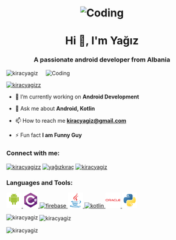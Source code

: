 <h1 align="center">
  <img alt="Coding" src="https://media.tenor.com/_zbsJOBoVOEAAAAC/banner.gif" width ="850" height="350"/>
</h1>


<h1 align="center">Hi 👋, I'm Yağız</h1>
<h3 align="center">A passionate android developer from Albania</h3>
<img align = "right" alt="Coding" width="400" src= "https://media.tenor.com/NOYF3f82b_gAAAAC/programmer.gif">

<p align="left"> <img src="https://komarev.com/ghpvc/?username=kiracyagiz&label=Profile%20views&color=0e75b6&style=flat" alt="kiracyagiz" /> </p>

<p align="left"> <a href="https://twitter.com/kiracyagizz" target="blank"><img src="https://img.shields.io/twitter/follow/kiracyagizz?logo=twitter&style=for-the-badge" alt="kiracyagizz" /></a> </p>

- 🔭 I’m currently working on **Android Development**

- 💬 Ask me about **Android, Kotlin**

- 📫 How to reach me **kiracyagiz@gmail.com**

- ⚡ Fun fact **I am Funny Guy**

<h3 align="left">Connect with me:</h3>
<p align="left">
<a href="https://twitter.com/kiracyagizz" target="blank"><img align="center" src="https://raw.githubusercontent.com/rahuldkjain/github-profile-readme-generator/master/src/images/icons/Social/twitter.svg" alt="kiracyagizz" height="30" width="40" /></a>
<a href="https://linkedin.com/in/yağızkıraç" target="blank"><img align="center" src="https://raw.githubusercontent.com/rahuldkjain/github-profile-readme-generator/master/src/images/icons/Social/linked-in-alt.svg" alt="yağızkıraç" height="30" width="40" /></a>
<a href="https://instagram.com/kiracyagiz" target="blank"><img align="center" src="https://raw.githubusercontent.com/rahuldkjain/github-profile-readme-generator/master/src/images/icons/Social/instagram.svg" alt="kiracyagiz" height="30" width="40" /></a>
</p>

<h3 align="left">Languages and Tools:</h3>
<p align="left"> <a href="https://developer.android.com" target="_blank" rel="noreferrer"> <img src="https://raw.githubusercontent.com/devicons/devicon/master/icons/android/android-original-wordmark.svg" alt="android" width="40" height="40"/> </a> <a href="https://www.w3schools.com/cs/" target="_blank" rel="noreferrer"> <img src="https://raw.githubusercontent.com/devicons/devicon/master/icons/csharp/csharp-original.svg" alt="csharp" width="40" height="40"/> </a> <a href="https://firebase.google.com/" target="_blank" rel="noreferrer"> <img src="https://www.vectorlogo.zone/logos/firebase/firebase-icon.svg" alt="firebase" width="40" height="40"/> </a> <a href="https://www.java.com" target="_blank" rel="noreferrer"> <img src="https://raw.githubusercontent.com/devicons/devicon/master/icons/java/java-original.svg" alt="java" width="40" height="40"/> </a> <a href="https://kotlinlang.org" target="_blank" rel="noreferrer"> <img src="https://www.vectorlogo.zone/logos/kotlinlang/kotlinlang-icon.svg" alt="kotlin" width="40" height="40"/> </a> <a href="https://www.oracle.com/" target="_blank" rel="noreferrer"> <img src="https://raw.githubusercontent.com/devicons/devicon/master/icons/oracle/oracle-original.svg" alt="oracle" width="40" height="40"/> </a> <a href="https://www.python.org" target="_blank" rel="noreferrer"> <img src="https://raw.githubusercontent.com/devicons/devicon/master/icons/python/python-original.svg" alt="python" width="40" height="40"/> </a> </p>

<p><img align="left" src="https://github-readme-stats.vercel.app/api/top-langs?username=kiracyagiz&show_icons=true&locale=en&layout=compact" alt="kiracyagiz" /></p>

<p>&nbsp;<img align="center" src="https://github-readme-stats.vercel.app/api?username=kiracyagiz&show_icons=true&locale=en" alt="kiracyagiz" /></p>

<p><img align="center" src="https://github-readme-streak-stats.herokuapp.com/?user=kiracyagiz&" alt="kiracyagiz" /></p>
